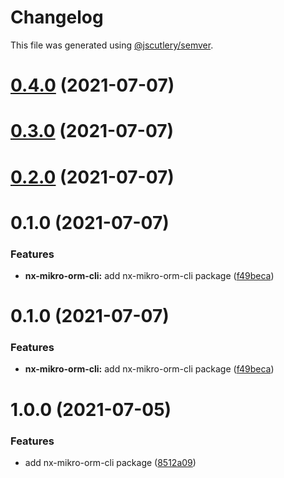 # Changelog

This file was generated using [@jscutlery/semver](https://github.com/jscutlery/semver).

# [0.4.0](https://github.com/alexy4744/lunchbox/compare/nx-mikro-orm-cli-0.3.0...nx-mikro-orm-cli-0.4.0) (2021-07-07)



# [0.3.0](https://github.com/alexy4744/lunchbox/compare/nx-mikro-orm-cli-0.2.0...nx-mikro-orm-cli-0.3.0) (2021-07-07)



# [0.2.0](https://github.com/alexy4744/lunchbox/compare/nx-mikro-orm-cli-0.1.0...nx-mikro-orm-cli-0.2.0) (2021-07-07)



# 0.1.0 (2021-07-07)


### Features

* **nx-mikro-orm-cli:** add nx-mikro-orm-cli package ([f49beca](https://github.com/alexy4744/lunchbox/commit/f49becaed8beff505b74b6689804ce6b0960f215))



# 0.1.0 (2021-07-07)


### Features

* **nx-mikro-orm-cli:** add nx-mikro-orm-cli package ([f49beca](https://github.com/alexy4744/lunchbox/commit/f49becaed8beff505b74b6689804ce6b0960f215))



# 1.0.0 (2021-07-05)


### Features

* add nx-mikro-orm-cli package ([8512a09](https://github.com/alexy4744/lunchbox/commit/8512a0908a92151b4ddebdf0774777878589288c))

